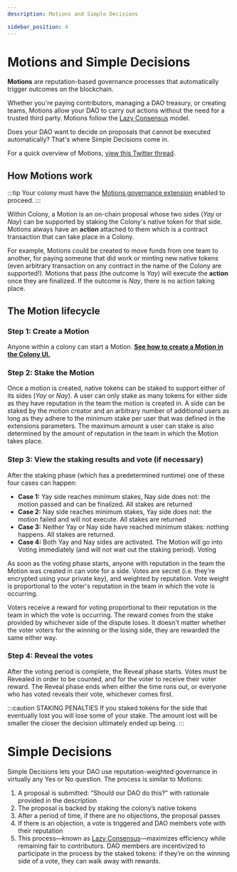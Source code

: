 ```yaml
---
description: Motions and Simple Decisions

sidebar_position: 4
---
```


# Motions and Simple Decisions

**Motions** are reputation-based governance processes that automatically trigger outcomes on the blockchain. 

Whether you're paying contributors, managing a DAO treasury, or creating teams, Motions allow your DAO to carry out actions without the need for a trusted third party. Motions follow the [Lazy Consensus](lazy-consensus.md) model.

Does your DAO want to decide on proposals that cannot be executed automatically? That's where Simple Decisions come in.

For a quick overview of Motions, [view this Twitter thread](https://twitter.com/joincolony/status/1598009846544191488?s=20&t=tDd7GViC_aeTrXr0ElZDRg). 

## How Motions work

:::tip
Your colony must have the [Motions governance extension](../../use/governance/motions-and-disputes/installation.md) enabled to proceed.
:::

Within Colony, a Motion is an on-chain proposal whose two sides (*Yay* or *Nay*) can be supported by staking the Colony's native token for that side. Motions always have an **action** attached to them which is a contract transaction that can take place in a Colony. 

For example, Motions could be created to move funds from one team to another, for paying someone that did work or minting new native tokens (even arbitrary transaction on any contract in the name of the Colony are supported!). Motions that pass (the outcome is *Yay*) will execute the **action** once they are finalized. If the outcome is *Nay*, there is no action taking place.

## The Motion lifecycle

### Step 1: Create a Motion
Anyone within a colony can start a Motion. [**See how to create a Motion in the Colony UI.**](../../use/governance/motions-and-disputes/creating-a-motion.md)

### Step 2: Stake the Motion

Once a motion is created, native tokens can be staked to support either of its sides (*Yay* or *Nay*). A user can only stake as many tokens for either side as they have reputation in the team the motion is created in. A side can be staked by the motion creator and an arbitrary number of additional users as long as they adhere to the minimum stake per user that was defined in the extensions parameters. The maximum amount a user can stake is also determined by the amount of reputation in the team in which the Motion takes place.

### Step 3: View the staking results and vote (if necessary)

After the staking phase (which has a predetermined runtime) one of these four cases can happen:

* **Case 1:** Yay side reaches minimum stakes, Nay side does not: the motion passed and can be finalized. All stakes are returned
* **Case 2:** Nay side reaches minimum stakes, Yay side does not: the motion failed and will not execute. All stakes are returned
* **Case 3:** Neither Yay or Nay side have reached minimum stakes: nothing happens. All stakes are returned.
* **Case 4:** Both Yay and Nay sides are activated. The Motion will go into Voting immediately (and will not wait out the staking period).
Voting

As soon as the voting phase starts, anyone with reputation in the team the Motion was created in can vote for a side. Votes are secret (i.e. they're encrypted using your private key), and weighted by reputation. Vote weight is proportional to the voter's reputation in the team in which the vote is occurring.

Voters receive a reward for voting proportional to their reputation in the team in which the vote is occurring. The reward comes from the stake provided by whichever side of the dispute loses. It doesn't matter whether the voter voters for the winning or the losing side, they are rewarded the same either way.

### Step 4: Reveal the votes

After the voting period is complete, the Reveal phase starts. Votes must be Revealed in order to be counted, and for the voter to receive their voter reward. The Reveal phase ends when either the time runs out, or everyone who has voted reveals their vote, whichever comes first.

:::caution STAKING PENALTIES
If you staked tokens for the side that eventually lost you will lose some of your stake. The amount lost will be smaller the closer the decision ultimately ended up being.
:::

# Simple Decisions

Simple Decisions lets your DAO use reputation-weighted governance in virtually any Yes or No question. The process is similar to Motions:

1.  A proposal is submitted: “Should our DAO do this?” with rationale provided in the description
2.  The proposal is backed by staking the colony’s native tokens
3.  After a period of time, if there are no objections, the proposal passes
4.  If there is an objection, a vote is triggered and DAO members vote with their reputation
5.  This process—known as [Lazy Consensus](lazy-consensus.md)—maximizes efficiency while remaining fair to contributors. DAO members are incentivized to participate in the process by the staked tokens: if they’re on the winning side of a vote, they can walk away with rewards.